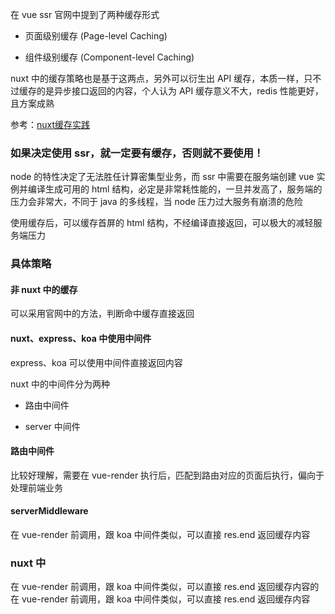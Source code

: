 在 vue ssr 官网中提到了两种缓存形式

- 页面级别缓存 (Page-level Caching)

- 组件级别缓存 (Component-level Caching)

nuxt 中的缓存策略也是基于这两点，另外可以衍生出 API 缓存，本质一样，只不过缓存的是异步接口返回的内容，个人认为 API 缓存意义不大，redis 性能更好，且方案成熟

参考：<a href="https://juejin.im/post/5b2b62096fb9a00e61494b0b#heading-2">nuxt缓存实践</a>

### 如果决定使用 ssr，就一定要有缓存，否则就不要使用！

node 的特性决定了无法胜任计算密集型业务，而 ssr 中需要在服务端创建 vue 实例并编译生成可用的 html 结构，必定是非常耗性能的，一旦并发高了，服务端的压力会非常大，不同于 java 的多线程，当 node 压力过大服务有崩溃的危险

使用缓存后，可以缓存首屏的 html 结构，不经编译直接返回，可以极大的减轻服务端压力

### 具体策略

#### 非 nuxt 中的缓存

可以采用官网中的方法，判断命中缓存直接返回

#### nuxt、express、koa 中使用中间件

express、koa 可以使用中间件直接返回内容

nuxt 中的中间件分为两种

- 路由中间件

- server 中间件

#### 路由中间件

比较好理解，需要在 vue-render 执行后，匹配到路由对应的页面后执行，偏向于处理前端业务

#### serverMiddleware

在 vue-render 前调用，跟 koa 中间件类似，可以直接 res.end 返回缓存内容

### nuxt 中
在 vue-render 前调用，跟 koa 中间件类似，可以直接 res.end 返回缓存内容的
在 vue-render 前调用，跟 koa 中间件类似，可以直接 res.end 返回缓存内容


